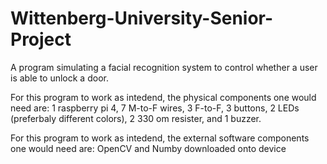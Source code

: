 # Wittenberg-University-Senior-Project
A program simulating a facial recognition system to control whether a user is able to unlock a door. 


For this program to work as intedend, the physical components one would need are: 
1 raspberry pi 4, 7 M-to-F wires, 3 F-to-F, 3 buttons, 2 LEDs (preferbaly different colors), 2 330 om resister, and 1 buzzer.


For this program to work as intedend, the external software components one would need are:
OpenCV and Numby downloaded onto device
